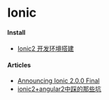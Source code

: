 # Ionic

#### Install
* [Ionic2 开发环境搭建](http://www.cnblogs.com/madyina/p/5970548.html)

#### Articles
* [Announcing Ionic 2.0.0 Final](http://blog.ionic.io/announcing-ionic-2-0-0-final/)
* [ionic2+angular2中踩的那些坑](http://www.cnblogs.com/yanxiaodi/p/5750860.html)
